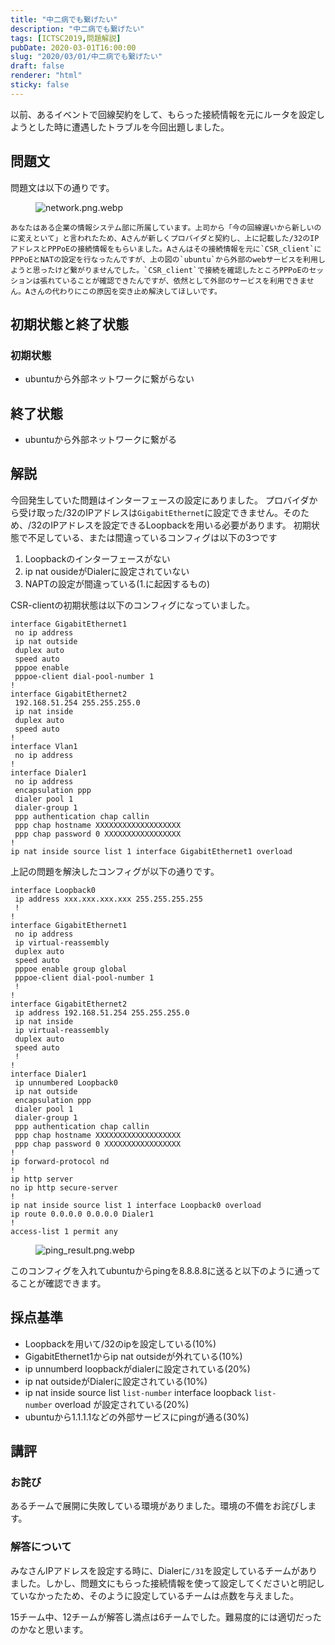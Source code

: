 ```yaml
---
title: "中二病でも繋げたい"
description: "中二病でも繋げたい"
tags: [ICTSC2019,問題解説]
pubDate: 2020-03-01T16:00:00
slug: "2020/03/01/中二病でも繋げたい"
draft: false
renderer: "html"
sticky: false
---
```



<p>以前、あるイベントで回線契約をして、もらった接続情報を元にルータを設定しようとした時に遭遇したトラブルを今回出題しました。</p>



<h2 id="%E5%95%8F%E9%A1%8C%E6%96%87">問題文&nbsp;<a href="https://wiki.icttoracon.net/ictsc2019/problems/takumi%3Apppoe/blog/#%E5%95%8F%E9%A1%8C%E6%96%87"></a>&nbsp;</h2>



<p>問題文は以下の通りです。</p>



<figure class="wp-block-image"><img decoding="async" src="https://wiki.icttoracon.net/attachment/5e5216702f8d9c005abff81a" alt="network.png.webp"/></figure>


<div class="wp-block-syntaxhighlighter-code "><pre class="brush: plain; title: ; title: ; notranslate" title=""><code>あなたはある企業の情報システム部に所属しています。上司から「今の回線遅いから新しいのに変えといて」と言われたため、Aさんが新しくプロバイダと契約し、上に記載した/32のIPアドレスとPPPoEの接続情報をもらいました。Aさんはその接続情報を元に`CSR_client`にPPPoEとNATの設定を行なったんですが、上の図の`ubuntu`から外部のwebサービスを利用しようと思ったけど繋がりませんでした。`CSR_client`で接続を確認したところPPPoEのセッションは張れていることが確認できたんですが、依然として外部のサービスを利用できません。Aさんの代わりにこの原因を突き止め解決してほしいです。</code></pre></div>


<h2 id="%E5%88%9D%E6%9C%9F%E7%8A%B6%E6%85%8B%E3%81%A8%E7%B5%82%E4%BA%86%E7%8A%B6%E6%85%8B">初期状態と終了状態&nbsp;<a href="https://wiki.icttoracon.net/ictsc2019/problems/takumi%3Apppoe/blog/#%E5%88%9D%E6%9C%9F%E7%8A%B6%E6%85%8B%E3%81%A8%E7%B5%82%E4%BA%86%E7%8A%B6%E6%85%8B"></a>&nbsp;</h2>



<h3 id="%E5%88%9D%E6%9C%9F%E7%8A%B6%E6%85%8B">初期状態&nbsp;<a href="https://wiki.icttoracon.net/ictsc2019/problems/takumi%3Apppoe/blog/#%E5%88%9D%E6%9C%9F%E7%8A%B6%E6%85%8B"></a>&nbsp;</h3>



<ul><li>ubuntuから外部ネットワークに繋がらない</li></ul>



<h2 id="%E7%B5%82%E4%BA%86%E7%8A%B6%E6%85%8B">終了状態&nbsp;<a href="https://wiki.icttoracon.net/ictsc2019/problems/takumi%3Apppoe/blog/#%E7%B5%82%E4%BA%86%E7%8A%B6%E6%85%8B"></a>&nbsp;</h2>



<ul><li>ubuntuから外部ネットワークに繋がる</li></ul>



<h2 id="%E8%A7%A3%E8%AA%AC">解説&nbsp;<a href="https://wiki.icttoracon.net/ictsc2019/problems/takumi%3Apppoe/blog/#%E8%A7%A3%E8%AA%AC"></a>&nbsp;</h2>



<p>今回発生していた問題はインターフェースの設定にありました。 プロバイダから受け取った/32のIPアドレスは<code>GigabitEthernet</code>に設定できません。そのため、/32のIPアドレスを設定できるLoopbackを用いる必要があります。 初期状態で不足している、または間違っているコンフィグは以下の3つです</p>



<ol><li>Loopbackのインターフェースがない</li><li>ip nat ousideがDialerに設定されていない</li><li>NAPTの設定が間違っている(1.に起因するもの)</li></ol>



<p>CSR-clientの初期状態は以下のコンフィグになっていました。</p>


<div class="wp-block-syntaxhighlighter-code "><pre class="brush: plain; title: ; title: ; notranslate" title=""><code>interface GigabitEthernet1
 no ip address
 ip nat outside
 duplex auto
 speed auto
 pppoe enable
 pppoe-client dial-pool-number 1
!         
interface GigabitEthernet2
 192.168.51.254 255.255.255.0
 ip nat inside
 duplex auto
 speed auto
!
interface Vlan1
 no ip address
!
interface Dialer1
 no ip address
 encapsulation ppp
 dialer pool 1
 dialer-group 1
 ppp authentication chap callin
 ppp chap hostname XXXXXXXXXXXXXXXXXXX
 ppp chap password 0 XXXXXXXXXXXXXXXXX
!
ip nat inside source list 1 interface GigabitEthernet1 overload</code></pre></div>


<p>上記の問題を解決したコンフィグが以下の通りです。</p>


<div class="wp-block-syntaxhighlighter-code "><pre class="brush: plain; title: ; title: ; notranslate" title=""><code>interface Loopback0
 ip address xxx.xxx.xxx.xxx 255.255.255.255
 !
!
interface GigabitEthernet1
 no ip address
 ip virtual-reassembly
 duplex auto
 speed auto
 pppoe enable group global
 pppoe-client dial-pool-number 1
 !
!         
interface GigabitEthernet2
 ip address 192.168.51.254 255.255.255.0
 ip nat inside
 ip virtual-reassembly
 duplex auto
 speed auto
 !
!
interface Dialer1
 ip unnumbered Loopback0
 ip nat outside
 encapsulation ppp
 dialer pool 1
 dialer-group 1
 ppp authentication chap callin
 ppp chap hostname XXXXXXXXXXXXXXXXXXX
 ppp chap password 0 XXXXXXXXXXXXXXXXX
!
ip forward-protocol nd
!
ip http server
no ip http secure-server
!
ip nat inside source list 1 interface Loopback0 overload
ip route 0.0.0.0 0.0.0.0 Dialer1
!
access-list 1 permit any</code></pre></div>


<figure class="wp-block-image"><img decoding="async" src="https://wiki.icttoracon.net/attachment/5e4f95f02f8d9c005abff7f6" alt="ping_result.png.webp"/></figure>



<p>このコンフィグを入れてubuntuからpingを8.8.8.8に送ると以下のように通ってることが確認できます。&nbsp;</p>



<h2 id="%E6%8E%A1%E7%82%B9%E5%9F%BA%E6%BA%96">採点基準&nbsp;<a href="https://wiki.icttoracon.net/ictsc2019/problems/takumi%3Apppoe/blog/#%E6%8E%A1%E7%82%B9%E5%9F%BA%E6%BA%96"></a>&nbsp;</h2>



<ul><li>Loopbackを用いて/32のipを設定している(10%)</li><li>GigabitEthernet1からip nat outsideが外れている(10%)</li><li>ip unnumberd loopbackがdialerに設定されている(20%)</li><li>ip nat outsideがDialerに設定されている(10%)</li><li>ip nat inside source list&nbsp;<code>list-number</code>&nbsp;interface loopback&nbsp;<code>list-number</code>&nbsp;overload が設定されている(20%)</li><li>ubuntuから1.1.1.1などの外部サービスにpingが通る(30%)</li></ul>



<h2 id="%E8%AC%9B%E8%A9%95">講評&nbsp;<a href="https://wiki.icttoracon.net/ictsc2019/problems/takumi%3Apppoe/blog/#%E8%AC%9B%E8%A9%95"></a>&nbsp;</h2>



<h3 id="%E3%81%8A%E8%A9%AB%E3%81%B3">お詫び&nbsp;<a href="https://wiki.icttoracon.net/ictsc2019/problems/takumi%3Apppoe/blog/#%E3%81%8A%E8%A9%AB%E3%81%B3"></a>&nbsp;</h3>



<p>あるチームで展開に失敗している環境がありました。環境の不備をお詫びします。</p>



<h3 id="%E8%A7%A3%E7%AD%94%E3%81%AB%E3%81%A4%E3%81%84%E3%81%A6">解答について&nbsp;<a href="https://wiki.icttoracon.net/ictsc2019/problems/takumi%3Apppoe/blog/#%E8%A7%A3%E7%AD%94%E3%81%AB%E3%81%A4%E3%81%84%E3%81%A6"></a>&nbsp;</h3>



<p>みなさんIPアドレスを設定する時に、Dialerに<code>/31</code>を設定しているチームがありました。しかし、問題文にもらった接続情報を使って設定してくださいと明記していなかったため、そのように設定しているチームは点数を与えました。</p>



<p>15チーム中、12チームが解答し満点は6チームでした。難易度的には適切だったのかなと思います。</p>

